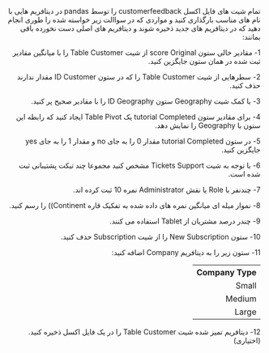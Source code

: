 <div dir="rtl">
تمام شیت های فایل اکسل customerfeedback را توسط pandas در دیتافریم هایی با نام های مناسب بارگذاری کنید و مواردی که در سواالت زیر خواسته شده را طوری انجام دهید که در دیتافریم های جدید ذخیره شوند و دیتافریم های اصلی دست نخورده باقی بمانند:
 
1- مقادیر خالی ستون score Original از شیت Table Customer را با میانگین مقادیر ثبت شده در همان ستون جایگزین کنید. 

2- سطرهایی از شیت Table Customer را که در ستون ID Customer مقدار ندارند حذف کنید. 

3- با کمک شیت Geography ستون ID Geography را با مقادیر صحیح پر کنید. 

4- برای مقادیر ستون tutorial Completed یک Table Pivot ایجاد کنید که رابطه این ستون با Geography را نمایش دهد. 

5- در ستون tutorial Completed مقدار 0 را به جای no و مقدار 1 را به جای yes جایگزین کنید. 

6- با توجه به شیت Tickets Support مشخص کنید مجموعا چند تیکت پشتیبانی ثبت شده است. 

7- چندنفر با Role یا نقش Administrator نمره 10 ثبت کرده اند. 

8- نموار میله ای میانگین نمره های داده شده به تفکیک قاره Continent)) را رسم کنید. 

9- چندر درصد مشتریان از Tablet استفاده می کنند. 

10- ستون New Subscription را از شیت Subscription حذف کنید. 

11- ستون زیر را به دیتافریم Company اضافه کنید:
<table style="width: 100%">
    <tr>
        <th>Company Type</th>
    </tr>
    <tr>
        <td>Small</td>
    </tr>
    <tr>
        <td>Medium</td>
    </tr>
    <tr>
        <td>Large</td>
    </tr>
</table>

12- دیتافریم تمیز شده شیت Table Customer را در یک فایل اکسل ذخیره کنید.(اختیاری)
</div>